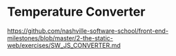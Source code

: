 # Temperature Converter

https://github.com/nashville-software-school/front-end-milestones/blob/master/2-the-static-web/exercises/SW_JS_CONVERTER.md